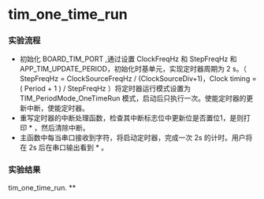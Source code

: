 # tim_one_time_run

### 实验流程

- 初始化 BOARD_TIM_PORT ,通过设置 ClockFreqHz 和 StepFreqHz 和 APP_TIM_UPDATE_PERIOD，初始化时基单元，实现定时器周期为 2 s。（ StepFreqHz = ClockSourceFreqHz / (ClockSourceDiv+1)，Clock timing = ( Period + 1 ) / StepFreqHz ）将定时器运行模式设置为 TIM_PeriodMode_OneTimeRun 模式，启动后只执行一次。使能定时器的更新中断，使能定时器。
- 重写定时器的中断处理函数，检查其中断标志位中更新位是否置位1，是则打印 * ，然后清除中断。
- 主函数中每当串口接收到字符，将启动定时器，完成一次 2s 的计时。用户将在 2s 后在串口输出看到 * 。

### 实验结果

tim_one_time_run.
**
